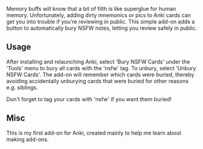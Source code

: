 Memory buffs will know that a bit of filth is like superglue for human memory. Unfortunately, adding dirty mnemonics or pics to Anki cards can get you into trouble if you're reviewing in public. This simple add-on adds a button to automatically bury NSFW notes, letting you review safely in public.

## Usage
After installing and relaunching Anki, select 'Bury NSFW Cards' under the 'Tools' menu to bury all cards with the 'nsfw' tag. To unbury, select 'Unbury NSFW Cards'. The add-on will remember which cards were buried, thereby avoiding accidentally unburying cards that were buried for other reasons e.g. siblings.

Don't forget to tag your cards with 'nsfw' if you want them buried!

## Misc
This is my first add-on for Anki, created mainly to help me learn about making add-ons.